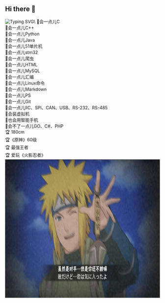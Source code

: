 ## Hi there 👋
![Typing SVG](https://readme-typing-svg.demolab.com/?lines=Talk+is+cheap+,+show+me+the+code!)\
🍎会一点儿C\
🍎会一点儿C++\
🍎会一点儿Python\
🍎会一点儿Java\
🍎会一点儿51单片机\
🍎会一点儿stm32\
🍎会一点儿爬虫\
🍎会一点儿HTML\
🍎会一点儿MySQL\
🍎会一点儿汇编\
🍎会一点儿Linux命令\
🍎会一点儿Markdown\
🍎会一点儿PS\
🍎会一点儿Git\
🍎会一点儿IIC、SPI、CAN、USB、RS-232、RS-485\
🍎会装虚拟机\
🍎也会用智能手机\
🍎会不了一点儿GO、C#、PHP\
:trophy: 180cm\
:trophy:《原神》60级 \
:trophy: 最强王者\
:trophy: 爱玩《火影忍者》\
<img src=奥义图.jpg width=800 height=450 />
